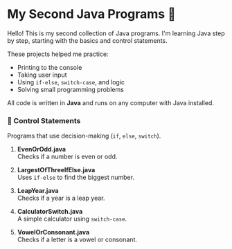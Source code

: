 # My Second Java Programs 🎉

Hello! This is my second collection of Java programs. I'm learning Java step by step, starting with the basics and control statements.

These projects helped me practice:
- Printing to the console
- Taking user input
- Using `if-else`, `switch-case`, and logic
- Solving small programming problems

All code is written in **Java** and runs on any computer with Java installed.

### 🔹 Control Statements
Programs that use decision-making (`if`, `else`, `switch`).

1. **EvenOrOdd.java**  
   Checks if a number is even or odd.

2. **LargestOfThreeIfElse.java**  
   Uses `if-else` to find the biggest number.

3. **LeapYear.java**  
   Checks if a year is a leap year.

4. **CalculatorSwitch.java**  
   A simple calculator using `switch-case`.

5. **VowelOrConsonant.java**  
   Checks if a letter is a vowel or consonant.
